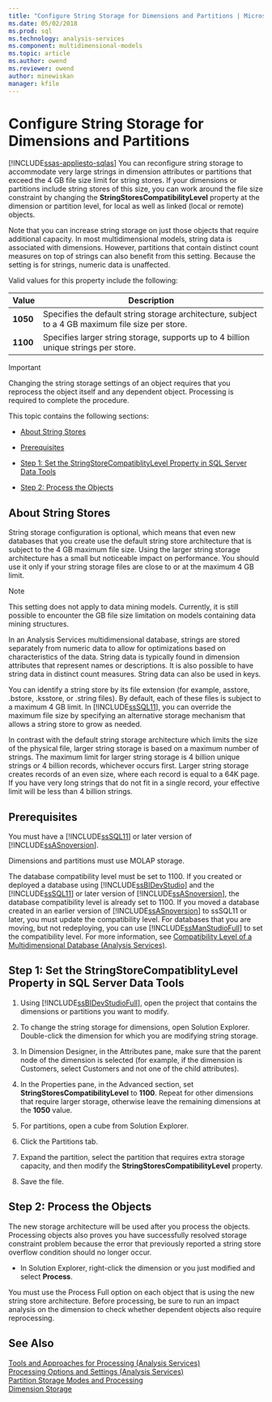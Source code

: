 ```yaml
---
title: "Configure String Storage for Dimensions and Partitions | Microsoft Docs"
ms.date: 05/02/2018
ms.prod: sql
ms.technology: analysis-services
ms.component: multidimensional-models
ms.topic: article
ms.author: owend
ms.reviewer: owend
author: minewiskan
manager: kfile
---
```

# Configure String Storage for Dimensions and Partitions
[!INCLUDE[ssas-appliesto-sqlas](../../includes/ssas-appliesto-sqlas.md)]
  You can reconfigure string storage to accommodate very large strings in dimension attributes or partitions that exceed the 4 GB file size limit for string stores. If your dimensions or partitions include string stores of this size, you can work around the file size constraint by changing the **StringStoresCompatibilityLevel** property at the dimension or partition level, for local as well as linked (local or remote) objects.  
  
 Note that you can increase string storage on just those objects that require additional capacity. In most multidimensional models, string data is associated with dimensions. However, partitions that contain distinct count measures on top of strings can also benefit from this setting. Because the setting is for strings, numeric data is unaffected.  
  
 Valid values for this property include the following:  
  
|Value|Description|  
|-----------|-----------------|  
|**1050**|Specifies the default string storage architecture, subject to a 4 GB maximum file size per store.|  
|**1100**|Specifies larger string storage, supports up to 4 billion unique strings per store.|  
  
> [!IMPORTANT]  
>  Changing the string storage settings of an object requires that you reprocess the object itself and any dependent object. Processing is required to complete the procedure.  
  
 This topic contains the following sections:  
  
-   [About String Stores](#bkmk_background)  
  
-   [Prerequisites](#bkmk_prereq)  
  
-   [Step 1: Set the StringStoreCompatiblityLevel Property in SQL Server Data Tools](#bkmk_step1)  
  
-   [Step 2: Process the Objects](#bkmk_step2)  
  
##  <a name="bkmk_background"></a> About String Stores  
 String storage configuration is optional, which means that even new databases that you create use the default string store architecture that is subject to the 4 GB maximum file size. Using the larger string storage architecture has a small but noticeable impact on performance. You should use it only if your string storage files are close to or at the maximum 4 GB limit.  
  
> [!NOTE]  
>  This setting does not apply to data mining models. Currently, it is still possible to encounter the GB file size limitation on models containing data mining structures.  
  
 In an Analysis Services multidimensional database, strings are stored separately from numeric data to allow for optimizations based on characteristics of the data. String data is typically found in dimension attributes that represent names or descriptions. It is also possible to have string data in distinct count measures. String data can also be used in keys.  
  
 You can identify a string store by its file extension (for example, asstore, .bstore, .ksstore, or .string files). By default, each of these files is subject to a maximum 4 GB limit. In [!INCLUDE[ssSQL11](../../includes/sssql11-md.md)], you can override the maximum file size by specifying an alternative storage mechanism that allows a string store to grow as needed.  
  
 In contrast with the default string storage architecture which limits the size of the physical file, larger string storage is based on a maximum number of strings. The maximum limit for larger string storage is 4 billion unique strings or 4 billion records, whichever occurs first. Larger string storage creates records of an even size, where each record is equal to a 64K page. If you have very long strings that do not fit in a single record, your effective limit will be less than 4 billion strings.  
  
##  <a name="bkmk_prereq"></a> Prerequisites  
 You must have a [!INCLUDE[ssSQL11](../../includes/sssql11-md.md)] or later version of [!INCLUDE[ssASnoversion](../../includes/ssasnoversion-md.md)].  
  
 Dimensions and partitions must use MOLAP storage.  
  
 The database compatibility level must be set to 1100. If you created or deployed a database using [!INCLUDE[ssBIDevStudio](../../includes/ssbidevstudio-md.md)] and the [!INCLUDE[ssSQL11](../../includes/sssql11-md.md)] or later version of [!INCLUDE[ssASnoversion](../../includes/ssasnoversion-md.md)], the database compatibility level is already set to 1100. If you moved a database created in an earlier version of [!INCLUDE[ssASnoversion](../../includes/ssasnoversion-md.md)] to ssSQL11 or later, you must update the compatibility level. For databases that you are moving, but not redeploying, you can use [!INCLUDE[ssManStudioFull](../../includes/ssmanstudiofull-md.md)] to set the compatibility level. For more information, see [Compatibility Level of a Multidimensional Database &#40;Analysis Services&#41;](../../analysis-services/multidimensional-models/compatibility-level-of-a-multidimensional-database-analysis-services.md).  
  
##  <a name="bkmk_step1"></a> Step 1: Set the StringStoreCompatiblityLevel Property in SQL Server Data Tools  
  
1.  Using [!INCLUDE[ssBIDevStudioFull](../../includes/ssbidevstudiofull-md.md)], open the project that contains the dimensions or partitions you want to modify.  
  
2.  To change the string storage for dimensions, open Solution Explorer. Double-click the dimension for which you are modifying string storage.  
  
3.  In Dimension Designer, in the Attributes pane, make sure that the parent node of the dimension is selected (for example, if the dimension is Customers, select Customers and not one of the child attributes).  
  
4.  In the Properties pane, in the Advanced section, set **StringStoresCompatibilityLevel** to **1100**. Repeat for other dimensions that require larger storage, otherwise leave the remaining dimensions at the **1050** value.  
  
5.  For partitions, open a cube from Solution Explorer.  
  
6.  Click the Partitions tab.  
  
7.  Expand the partition, select the partition that requires extra storage capacity, and then modify the **StringStoresCompatibilityLevel** property.  
  
8.  Save the file.  
  
##  <a name="bkmk_step2"></a> Step 2: Process the Objects  
 The new storage architecture will be used after you process the objects. Processing objects also proves you have successfully resolved storage constraint problem because the error that previously reported a string store overflow condition should no longer occur.  
  
-   In Solution Explorer, right-click the dimension or you just modified and select **Process**.  
  
 You must use the Process Full option on each object that is using the new string store architecture. Before processing, be sure to run an impact analysis on the dimension to check whether dependent objects also require reprocessing.  
  
## See Also  
 [Tools and Approaches for Processing &#40;Analysis Services&#41;](../../analysis-services/multidimensional-models/tools-and-approaches-for-processing-analysis-services.md)   
 [Processing Options and Settings &#40;Analysis Services&#41;](../../analysis-services/multidimensional-models/processing-options-and-settings-analysis-services.md)   
 [Partition Storage Modes and Processing](../../analysis-services/multidimensional-models-olap-logical-cube-objects/partitions-partition-storage-modes-and-processing.md)   
 [Dimension Storage](../../analysis-services/multidimensional-models-olap-logical-dimension-objects/dimensions-storage.md)  
  
  
